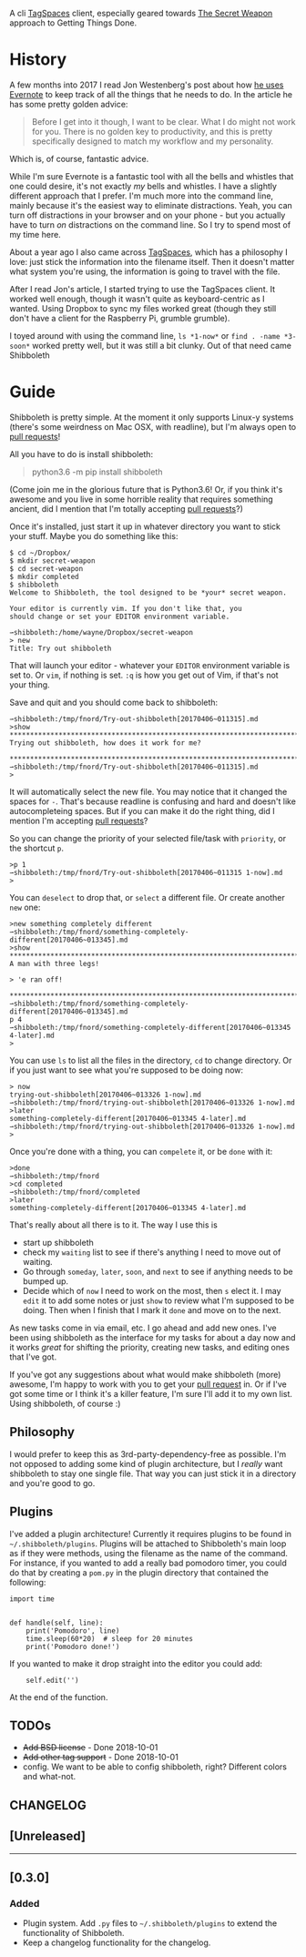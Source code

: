 A cli [TagSpaces][1] client, especially geared towards [The Secret Weapon][2]
approach to Getting Things Done.

# History

A few months into 2017 I read Jon Westenberg's post about how [he uses
Evernote][3] to keep track of all the things that he needs to do. In the article
he has some pretty golden advice:

> Before I get into it though, I want to be clear. What I do might not work
> for you. There is no golden key to productivity, and this is pretty
> specifically designed to match my workflow and my personality.

Which is, of course, fantastic advice.

While I'm sure Evernote is a fantastic tool with all the bells and whistles
that one could desire, it's not exactly *my* bells and whistles. I have a
slightly different approach that I prefer. I'm much more into the command line,
mainly because it's the easiest way to eliminate distractions. Yeah, you can
turn off distractions in your browser and on your phone - but you actually have
to turn *on* distractions on the command line. So I try to spend most of my
time here.

About a year ago I also came across [TagSpaces][1], which has a philosophy I
love: just stick the information into the filename itself. Then it doesn't
matter what system you're using, the information is going to travel with the
file.

After I read Jon's article, I started trying to use the TagSpaces client. It
worked well enough, though it wasn't quite as keyboard-centric as I wanted.
Using Dropbox to sync my files worked great (though they still don't have a
client for the Raspberry Pi, grumble grumble).

I toyed around with using the command line, `ls *1-now*` or `find . -name
*3-soon*` worked pretty well, but it was still a bit clunky. Out of that need
came Shibboleth

# Guide

Shibboleth is pretty simple. At the moment it only supports Linux-y systems
(there's some weirdness on Mac OSX, with readline), but I'm always open to
[pull requests][4]!

All you have to do is install shibboleth:

> python3.6 -m pip install shibboleth

(Come join me in the glorious future that is Python3.6! Or, if you think it's
awesome and you live in some horrible reality that requires something ancient,
did I mention that I'm totally accepting [pull requests][4]?)

Once it's installed, just start it up in whatever directory you want to stick
your stuff. Maybe you do something like this:


    $ cd ~/Dropbox/
    $ mkdir secret-weapon
    $ cd secret-weapon
    $ mkdir completed
    $ shibboleth
    Welcome to Shibboleth, the tool designed to be *your* secret weapon.

    Your editor is currently vim. If you don't like that, you
    should change or set your EDITOR environment variable.

    ⇀shibboleth:/home/wayne/Dropbox/secret-weapon
    > new
    Title: Try out shibboleth

That will launch your editor - whatever your `EDITOR` environment variable is
set to. Or `vim`, if nothing is set. `:q` is how you get out of Vim, if
that's not your thing.

Save and quit and you should come back to shibboleth:

    ⇀shibboleth:/tmp/fnord/Try-out-shibboleth[20170406~011315].md
    >show
    ********************************************************************************
    Trying out shibboleth, how does it work for me?

    ********************************************************************************
    ⇀shibboleth:/tmp/fnord/Try-out-shibboleth[20170406~011315].md
    >

It will automatically select the new file. You may notice that it changed the
spaces for `-`. That's because readline is confusing and hard and doesn't
like autocompleteing spaces. But if you can make it do the right thing, did I
mention I'm accepting [pull requests][4]?

So you can change the priority of your selected file/task with `priority`, or
the shortcut `p`.

    >p 1
    ⇀shibboleth:/tmp/fnord/Try-out-shibboleth[20170406~011315 1-now].md
    >

You can `deselect` to drop that, or `select` a different file. Or create
another `new` one:

    >new something completely different
    ⇀shibboleth:/tmp/fnord/something-completely-different[20170406~013345].md
    >show
    ********************************************************************************
    A man with three legs!

    > 'e ran off!

    ********************************************************************************
    ⇀shibboleth:/tmp/fnord/something-completely-different[20170406~013345].md
    p 4
    ⇀shibboleth:/tmp/fnord/something-completely-different[20170406~013345 4-later].md
    >

You can use `ls` to list all the files in the directory, `cd` to change
directory. Or if you just want to see what you're supposed to be doing now:

    > now
    trying-out-shibboleth[20170406~013326 1-now].md
    ⇀shibboleth:/tmp/fnord/trying-out-shibboleth[20170406~013326 1-now].md
    >later
    something-completely-different[20170406~013345 4-later].md
    ⇀shibboleth:/tmp/fnord/trying-out-shibboleth[20170406~013326 1-now].md
    >

Once you're done with a thing, you can `compelete` it, or be `done` with
it:

    >done
    ⇀shibboleth:/tmp/fnord
    >cd completed
    ⇀shibboleth:/tmp/fnord/completed
    >later
    something-completely-different[20170406~013345 4-later].md

That's really about all there is to it. The way I use this is

- start up shibboleth
- check my `waiting` list to see if there's anything I need to move out of
  waiting.
- Go through `someday`, `later`, `soon`, and `next` to see if anything
  needs to be bumped up.
- Decide which of `now` I need to work on the most, then `s` elect it. I
  may `edit` it to add some notes or just `show` to review what I'm
  supposed to be doing. Then when I finish that I mark it `done` and move on
  to the next.

As new tasks come in via email, etc. I go ahead and add new ones. I've been
using shibboleth as the interface for my tasks for about a day now and it works
*great* for shifting the priority, creating new tasks, and editing ones that
I've got.

If you've got any suggestions about what would make shibboleth (more) awesome,
I'm happy to work with you to get your [pull request][4] in. Or if I've got
some time or I think it's a killer feature, I'm sure I'll add it to my own
list. Using shibboleth, of course :)

Philosophy
----------

I would prefer to keep this as 3rd-party-dependency-free as possible. I'm not
opposed to adding some kind of plugin architecture, but I *really* want
shibboleth to stay one single file. That way you can just stick it in a
directory and you're good to go.

Plugins
-------

I've added a plugin architecture! Currently it requires plugins to be found in
`~/.shibboleth/plugins`. Plugins will be attached to Shibboleth's main loop as
if they were methods, using the filename as the name of the command. For
instance, if you wanted to add a really bad pomodoro timer, you could do that
by creating a `pom.py` in the plugin directory that contained the following:

    import time


    def handle(self, line):
        print('Pomodoro', line)
        time.sleep(60*20)  # sleep for 20 minutes
        print('Pomodoro done!')

If you wanted to make it drop straight into the editor you could add:

        self.edit('')

At the end of the function.


TODOs
-----

- ~~Add BSD license~~ - Done 2018-10-01
- ~~Add other tag support~~ - Done 2018-10-01
- config. We want to be able to config shibboleth, right? Different colors and
  what-not.

CHANGELOG
---------

## [Unreleased]

---

## [0.3.0]

### Added

- Plugin system. Add `.py` files to `~/.shibboleth/plugins` to extend the
  functionality of Shibboleth.
- Keep a changelog functionality for the changelog.


[1]: https://www.tagspaces.org/ "TagSpaces"
[2]: http://www.thesecretweapon.org/the-secret-weapon-manifesto/manifesto-part-1-the-issue "The Secret Weapon Manifesto"
[3]: https://medium.com/hi-my-name-is-jon/how-i-use-evernote-to-pitch-at-the-top-of-my-game-2c5966ef720b
[4]: https://github.com/waynew/shibboleth#fork-destination-box
